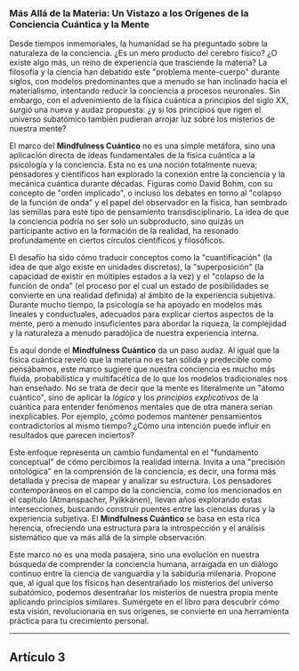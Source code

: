 ### **Más Allá de la Materia: Un Vistazo a los Orígenes de la Conciencia Cuántica y la Mente**
Desde tiempos inmemoriales, la humanidad se ha preguntado sobre la naturaleza de la conciencia. ¿Es un mero producto del cerebro físico? ¿O existe algo más, un reino de experiencia que trasciende la materia? La filosofía y la ciencia han debatido este "problema mente-cuerpo" durante siglos, con modelos predominantes que a menudo se han inclinado hacia el materialismo, intentando reducir la conciencia a procesos neuronales. Sin embargo, con el advenimiento de la física cuántica a principios del siglo XX, surgió una nueva y audaz propuesta: ¿y si los principios que rigen el universo subatómico también pudieran arrojar luz sobre los misterios de nuestra mente?

El marco del **Mindfulness Cuántico** no es una simple metáfora, sino una aplicación directa de ideas fundamentales de la física cuántica a la psicología y la conciencia. Esta no es una noción totalmente nueva; pensadores y científicos han explorado la conexión entre la conciencia y la mecánica cuántica durante décadas. Figuras como David Bohm, con su concepto de "orden implicado", o incluso los debates en torno al "colapso de la función de onda" y el papel del observador en la física, han sembrado las semillas para este tipo de pensamiento transdisciplinario. La idea de que la conciencia podría no ser solo un subproducto, sino quizás un participante activo en la formación de la realidad, ha resonado profundamente en ciertos círculos científicos y filosóficos.

El desafío ha sido cómo traducir conceptos como la "cuantificación" (la idea de que algo existe en unidades discretas), la "superposición" (la capacidad de existir en múltiples estados a la vez) y el "colapso de la función de onda" (el proceso por el cual un estado de posibilidades se convierte en una realidad definida) al ámbito de la experiencia subjetiva. Durante mucho tiempo, la psicología se ha apoyado en modelos más lineales y conductuales, adecuados para explicar ciertos aspectos de la mente, pero a menudo insuficientes para abordar la riqueza, la complejidad y la naturaleza a menudo paradójica de nuestra experiencia interna.

Es aquí donde el **Mindfulness Cuántico** da un paso audaz. Al igual que la física cuántica reveló que la materia no es tan sólida y predecible como pensábamos, este marco sugiere que nuestra conciencia es mucho más fluida, probabilística y multifacética de lo que los modelos tradicionales nos han enseñado. No se trata de decir que la mente es literalmente un "átomo cuántico", sino de aplicar la *lógica* y los *principios explicativos* de la cuántica para entender fenómenos mentales que de otra manera serían inexplicables. Por ejemplo, ¿cómo podemos mantener pensamientos contradictorios al mismo tiempo? ¿Cómo una intención puede influir en resultados que parecen inciertos?

Este enfoque representa un cambio fundamental en el "fundamento conceptual" de cómo percibimos la realidad interna. Invita a una "precisión ontológica" en la comprensión de la conciencia, es decir, una forma más detallada y precisa de mapear y analizar su estructura. Los pensadores contemporáneos en el campo de la conciencia, como los mencionados en el capítulo (Atmanspacher, Pylkkänen), llevan años explorando estas intersecciones, buscando construir puentes entre las ciencias duras y la experiencia subjetiva. El **Mindfulness Cuántico** se basa en esta rica herencia, ofreciendo una estructura para la introspección y el análisis sistemático que va más allá de la simple observación.

Este marco no es una moda pasajera, sino una evolución en nuestra búsqueda de comprender la conciencia humana, arraigada en un diálogo continuo entre la ciencia de vanguardia y la sabiduría milenaria. Propone que, al igual que los físicos han desentrañado los misterios del universo subatómico, podemos desentrañar los misterios de nuestra propia mente aplicando principios similares. Sumérgete en el libro para descubrir cómo esta visión, revolucionaria en sus orígenes, se convierte en una herramienta práctica para tu crecimiento personal.

---

## Artículo 3